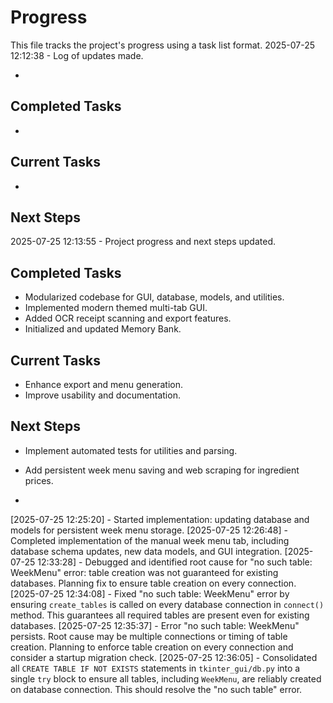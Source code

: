 # Progress

This file tracks the project's progress using a task list format.
2025-07-25 12:12:38 - Log of updates made.

*

## Completed Tasks

*   

## Current Tasks

*   

## Next Steps
2025-07-25 12:13:55 - Project progress and next steps updated.

## Completed Tasks

* Modularized codebase for GUI, database, models, and utilities.
* Implemented modern themed multi-tab GUI.
* Added OCR receipt scanning and export features.
* Initialized and updated Memory Bank.

## Current Tasks

* Enhance export and menu generation.
* Improve usability and documentation.

## Next Steps

* Implement automated tests for utilities and parsing.
* Add persistent week menu saving and web scraping for ingredient prices.

*
[2025-07-25 12:25:20] - Started implementation: updating database and models for persistent week menu storage.
[2025-07-25 12:26:48] - Completed implementation of the manual week menu tab, including database schema updates, new data models, and GUI integration.
[2025-07-25 12:33:28] - Debugged and identified root cause for "no such table: WeekMenu" error: table creation was not guaranteed for existing databases. Planning fix to ensure table creation on every connection.
[2025-07-25 12:34:08] - Fixed "no such table: WeekMenu" error by ensuring `create_tables` is called on every database connection in `connect()` method. This guarantees all required tables are present even for existing databases.
[2025-07-25 12:35:37] - Error "no such table: WeekMenu" persists. Root cause may be multiple connections or timing of table creation. Planning to enforce table creation on every connection and consider a startup migration check.
[2025-07-25 12:36:05] - Consolidated all `CREATE TABLE IF NOT EXISTS` statements in `tkinter_gui/db.py` into a single `try` block to ensure all tables, including `WeekMenu`, are reliably created on database connection. This should resolve the "no such table" error.